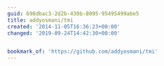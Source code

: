 ```yaml
---
guid: 698dbac3-2d2b-430b-8095-95495499abe5
title: addyosmani/tmi
created: '2014-11-05T16:36:23+00:00'
changed: '2019-09-24T14:42:30+00:00'


bookmark_of: 'https://github.com/addyosmani/tmi'
---
```




